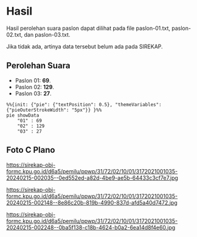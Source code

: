 # Hasil

Hasil perolehan suara paslon dapat dilihat pada file paslon-01.txt, paslon-02.txt, dan paslon-03.txt.

Jika tidak ada, artinya data tersebut belum ada pada SIREKAP.

## Perolehan Suara

 * Paslon 01: **69**.
 * Paslon 02: **129**.
 * Paslon 03: **27**.

```mermaid
%%{init: {"pie": {"textPosition": 0.5}, "themeVariables": {"pieOuterStrokeWidth": "5px"}} }%%
pie showData
    "01" : 69
    "02" : 129
    "03" : 27
```
## Foto C Plano

https://sirekap-obj-formc.kpu.go.id/d6a5/pemilu/ppwp/31/72/02/10/01/3172021001035-20240215-002035--0ed552ed-a82d-4be9-ae5b-64433c3cf7e7.jpg

https://sirekap-obj-formc.kpu.go.id/d6a5/pemilu/ppwp/31/72/02/10/01/3172021001035-20240215-002148--8e86c20b-819b-4990-837d-afd5a40d7472.jpg

https://sirekap-obj-formc.kpu.go.id/d6a5/pemilu/ppwp/31/72/02/10/01/3172021001035-20240215-002248--0ba5f138-c18b-4624-b0a2-6ea14d8f4e60.jpg
